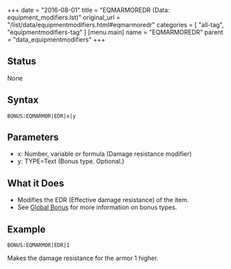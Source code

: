 +++
date = "2016-08-01"
title = "EQMARMOREDR (Data: equipment_modifiers.lst)"
original_url = "/list/data/equipmentmodifiers.html#eqmarmoredr"
categories = [ "all-tag", "equipmentmodifiers-tag" ]
[menu.main]
    name = "EQMARMOREDR"
    parent = "data_equipmentmodifiers"
+++

## Status

None

## Syntax

`BONUS:EQMARMOR|EDR|x|y`

## Parameters

-   x: Number, variable or formula (Damage
    resistance modifier)
-   y: TYPE=Text (Bonus type. Optional.)



What it Does
------------

-   Modifies the EDR (Effective damage resistance) of the item.
-   See [Global Bonus](/list/global/bonus.html) for more information on
    bonus types.

Example
-------

`BONUS:EQMARMOR|EDR|1`

Makes the damage resistance for the armor 1 higher.

